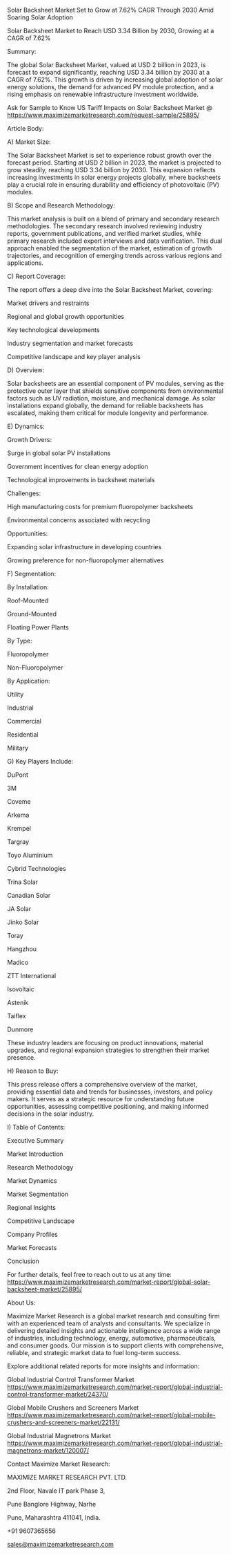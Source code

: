 Solar Backsheet Market Set to Grow at 7.62% CAGR Through 2030 Amid Soaring Solar Adoption

Solar Backsheet Market to Reach USD 3.34 Billion by 2030, Growing at a CAGR of 7.62%

Summary:

The global Solar Backsheet Market, valued at USD 2 billion in 2023, is forecast to expand significantly, reaching USD 3.34 billion by 2030 at a CAGR of 7.62%. This growth is driven by increasing global adoption of solar energy solutions, the demand for advanced PV module protection, and a rising emphasis on renewable infrastructure investment worldwide.

Ask for Sample to Know US Tariff Impacts on Solar Backsheet Market @  https://www.maximizemarketresearch.com/request-sample/25895/ 

Article Body:

A) Market Size:

The Solar Backsheet Market is set to experience robust growth over the forecast period. Starting at USD 2 billion in 2023, the market is projected to grow steadily, reaching USD 3.34 billion by 2030. This expansion reflects increasing investments in solar energy projects globally, where backsheets play a crucial role in ensuring durability and efficiency of photovoltaic (PV) modules.

B) Scope and Research Methodology:

This market analysis is built on a blend of primary and secondary research methodologies. The secondary research involved reviewing industry reports, government publications, and verified market studies, while primary research included expert interviews and data verification. This dual approach enabled the segmentation of the market, estimation of growth trajectories, and recognition of emerging trends across various regions and applications.

C) Report Coverage:

The report offers a deep dive into the Solar Backsheet Market, covering:

Market drivers and restraints

Regional and global growth opportunities

Key technological developments

Industry segmentation and market forecasts

Competitive landscape and key player analysis

D) Overview:

Solar backsheets are an essential component of PV modules, serving as the protective outer layer that shields sensitive components from environmental factors such as UV radiation, moisture, and mechanical damage. As solar installations expand globally, the demand for reliable backsheets has escalated, making them critical for module longevity and performance.

E) Dynamics:

Growth Drivers:

Surge in global solar PV installations

Government incentives for clean energy adoption

Technological improvements in backsheet materials

Challenges:

High manufacturing costs for premium fluoropolymer backsheets

Environmental concerns associated with recycling

Opportunities:

Expanding solar infrastructure in developing countries

Growing preference for non-fluoropolymer alternatives

F) Segmentation:

By Installation:

Roof-Mounted

Ground-Mounted

Floating Power Plants

By Type:

Fluoropolymer

Non-Fluoropolymer

By Application:

Utility

Industrial

Commercial

Residential

Military

G) Key Players Include:

DuPont

3M

Coveme

Arkema

Krempel

Targray

Toyo Aluminium

Cybrid Technologies

Trina Solar

Canadian Solar

JA Solar

Jinko Solar

Toray

Hangzhou

Madico

ZTT International

Isovoltaic

Astenik

Taiflex

Dunmore

These industry leaders are focusing on product innovations, material upgrades, and regional expansion strategies to strengthen their market presence.

H) Reason to Buy:

This press release offers a comprehensive overview of the market, providing essential data and trends for businesses, investors, and policy makers. It serves as a strategic resource for understanding future opportunities, assessing competitive positioning, and making informed decisions in the solar industry.

I) Table of Contents:

Executive Summary

Market Introduction

Research Methodology

Market Dynamics

Market Segmentation

Regional Insights

Competitive Landscape

Company Profiles

Market Forecasts

Conclusion

For further details, feel free to reach out to us at any time: https://www.maximizemarketresearch.com/market-report/global-solar-backsheet-market/25895/ 

About Us:

Maximize Market Research is a global market research and consulting firm with an experienced team of analysts and consultants. We specialize in delivering detailed insights and actionable intelligence across a wide range of industries, including technology, energy, automotive, pharmaceuticals, and consumer goods. Our mission is to support clients with comprehensive, reliable, and strategic market data to fuel long-term success.

Explore additional related reports for more insights and information:

Global Industrial Control Transformer Market https://www.maximizemarketresearch.com/market-report/global-industrial-control-transformer-market/24370/ 

Global Mobile Crushers and Screeners Market https://www.maximizemarketresearch.com/market-report/global-mobile-crushers-and-screeners-market/22131/ 

Global Industrial Magnetrons Market https://www.maximizemarketresearch.com/market-report/global-industrial-magnetrons-market/120007/ 

Contact Maximize Market Research: 

MAXIMIZE MARKET RESEARCH PVT. LTD.

2nd Floor, Navale IT park Phase 3,

Pune Banglore Highway, Narhe

Pune, Maharashtra 411041, India.

+91 9607365656

sales@maximizemarketresearch.com
